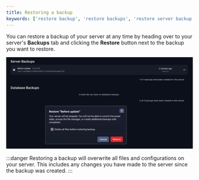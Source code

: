 ```yaml
---
title: Restoring a backup
keywords: ['restore backup', 'restore backups', 'restore server backup', 'restore server backups', 'restore game server backup', 'restore game server backups']
---
```


You can restore a backup of your server at any time by heading over to your server's **Backups** tab and clicking the **Restore** button next to the backup you want to restore.

![Restore Backup](./images/backup-restore.png)

:::danger
Restoring a backup will overwrite all files and configurations on your server. This includes any changes you have made to the server since the backup was created.
:::
